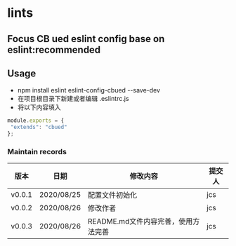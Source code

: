 # lints
## Focus CB ued eslint config base on eslint:recommended
## Usage
 - npm install eslint eslint-config-cbued --save-dev
 - 在项目根目录下新建或者编辑 .eslintrc.js 
 - 将以下内容填入
 ```javascript
 module.exports = {
  "extends": "cbued"
 };
 ```

### Maintain records
|  版本   | 日期  | 修改内容 | 提交人 |
|  ----  | ----  | ----  | ----  |
| v0.0.1  | 2020/08/25 |配置文件初始化  | jcs |
| v0.0.2  | 2020/08/26 |修改作者 | jcs |
| v0.0.3  | 2020/08/26 |README.md文件内容完善，使用方法完善 | jcs |

